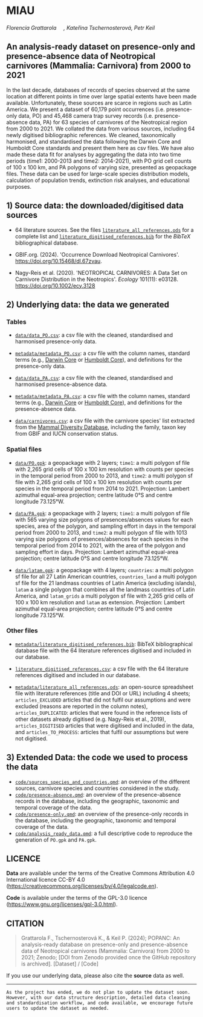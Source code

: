 # MIAU 

*Florencia Grattarola <a dir="ltr" href="http://orcid.org/0000-0001-8282-5732" target="_blank"><img class="is-rounded" src="https://upload.wikimedia.org/wikipedia/commons/0/06/ORCID_iD.svg" width="15"></a>, Kateřina Tschernosterová, Petr Keil*

## An analysis-ready dataset on presence-only and presence-absence data of Neotropical carnivores (Mammalia: Carnivora) from 2000 to 2021

In the last decade, databases of records of species observed at the same location at different points in time over large spatial extents have been made available. Unfortunately, these sources are scarce in regions such as Latin America. We present a dataset of 60,179 point occurrences (i.e. presence-only data, PO) and 45,468 camera trap survey records (i.e. presence-absence data, PA) for 63 species of carnivores of the Neotropical region from 2000 to 2021. We collated the data from various sources, including 64 newly digitised bibliographic references. We cleaned, taxonomically harmonised, and standardised the data following the Darwin Core and Humboldt Core standards and present them here as csv files. We have also made these data fit for analyses by aggregating the data into two time periods (time1: 2000-2013 and time2: 2014-2021), with PO grid cell counts of 100 x 100 km, and PA polygons of varying size, presented as geopackage files. These data can be used for large-scale species distribution models, calculation of population trends, extinction risk analyses, and educational purposes.


## 1) **Source data**: the downloaded/digitised data sources

- 64 literature sources. See the files [`literature_all_references.ods`](metadata/literature_all_references.ods) for a complete list and [`literature_digitised_references.bib`](metadata/literature_digitised_references.bib) for the *BibTeX* bibliographical database.

- GBIF.org. (2024). 'Occurrence Download Neotropical Carnivores'. <https://doi.org/10.15468/dl.67zvau>. 

- Nagy-Reis et al. (2020). 'NEOTROPICAL CARNIVORES: A Data Set on Carnivore Distribution in the Neotropics'. *Ecology* 101(11): e03128. <https://doi.org/10.1002/ecy.3128> 

## 2) **Underlying data**: the data we generated


### Tables
- [`data/data_PO.csv`](data/data_PO.csv): a csv file with the cleaned, standardised and harmonised presence-only data.
- [`metadata/metadata_PO.csv`](metadata/metadata_PO.csv): a csv file with the column names, standard terms (e.g., [Darwin Core](https://dwc.tdwg.org) or [Humboldt Core](https://eco.tdwg.org)), and definitions for the presence-only data.

- [`data/data_PA.csv`](data/data_PA.csv): a csv file with the cleaned, standardised and harmonised presence-absence data.
- [`metadata/metadata_PA.csv`](metadata/metadata_PA.csv): a csv file with the column names, standard terms (e.g., [Darwin Core](https://dwc.tdwg.org) or [Humboldt Core](https://eco.tdwg.org)), and definitions for the presence-absence data.

- [`data/carnivores.csv`](data/carnivores.csv): a csv file with the carnivore species' list extracted from the [Mammal Diversity Database](https://doi.org/10.5281/zenodo.5945626), including the family, taxon key from GBIF and IUCN conservation status.

### Spatial files

- [`data/PO.gpk`](data/PO.gpk): a geopackage with 2 layers; `time1`: a multi polygon sf file with 2,265 grid cells of 100 x 100 km resolution with counts per species in the temporal period from 2000 to 2013, and `time2`: a multi polygon sf file with 2,265 grid cells of 100 x 100 km resolution with counts per species in the temporal period from 2014 to 2021. Projection: Lambert azimuthal equal-area projection; centre latitude 0°S and centre longitude 73.125°W. 

- [`data/PA.gpk`](data/PA.gpk): a geopackage with 2 layers; `time1`: a multi polygon sf file with 565 varying size polygons of presences/absences values for each species, area of the polygon, and sampling effort in days in the temporal period from 2000 to 2013, and `time2`: a multi polygon sf file with 1013 varying size polygons of presences/absences for each species  in the temporal period from 2014 to 2021, with the area of the polygon and sampling effort in days. Projection: Lambert azimuthal equal-area projection; centre latitude 0°S and centre longitude 73.125°W.  

- [`data/latam.gpk`](data/latam.gpk): a geopackage with 4 layers; `countries`: a multi polygon sf file for all 27 Latin American countries, `countries_land` a multi polygon sf file for the 21 landmass countries of Latin America (excluding islands), `latam` a single polygon that combines all the landmass countries of Latin America, and `latam_grids` a multi polygon sf file with 2,265 grid cells of 100 x 100 km resolution and `latam` as extension. Projection: Lambert azimuthal equal-area projection; centre latitude 0°S and centre longitude 73.125°W.

### Other files

- [`metadata/literature_digitised_references.bib`](metadata/literature_digitised_references.bib): BibTeX bibliographical database file with the 64 literature references digitised and included in our database. 

- [`literature_digitised_references.csv`](metadata/literature_digitised_references.csv): a csv file with the 64 literature references digitised and included in our database.

- [`metadata/literature_all_references.ods`](metadata/literature_all_references.ods): an open-source spreadsheet file with literature references (title and DOI or URL) including 4 sheets; `articles_EXCLUDED` articles that did not fulfil our assumptions and were excluded (reasons are reported in the column notes), `articles_DUPLICATED`: articles that were found in the reference lists of other datasets already digitised (e.g. Nagy-Reis et al., 2019), `articles_DIGITISED` articles that were digitised and included in the data, and `articles_TO_PROCESS`: articles that fulfil our assumptions but were not digitised.  


## 3) **Extended Data**: the code we used to process the data

- [`code/sources_species_and_countries.qmd`](code/sources_species_and_countries.qmd): an overview of the different sources, carnivore species and countries considered in the study.
- [`code/presence-absence.qmd`](code/presence-absence.qmd): an overview of the presence-absence records in the database, including the geographic, taxonomic and temporal coverage of the data.
- [`code/presence-only.qmd`](code/presence-only.qmd): an overview of the presence-only records in the database, including the geographic, taxonomic and temporal coverage of the data. 
- [`code/analysis_ready_data.qmd`](code/analysis_ready_data.qmd): a full descriptive code to reproduce the generation of `PO.gpk` and `PA.gpk`.

## LICENCE

**Data** are available under the terms of the Creative Commons Attribution 4.0 International licence CC-BY 4.0 (https://creativecommons.org/licenses/by/4.0/legalcode.en).   

**Code** is available under the terms of the GPL-3.0 licence (https://www.gnu.org/licenses/gpl-3.0.html). 

## CITATION

> Grattarola F., Tschernosterová K., & Keil P. (2024); POPANC: An analysis-ready database on presence-only and presence-absence data of Neotropical carnivores (Mammalia: Carnivora) from 2000 to 2021; Zenodo; [DOI from Zenodo provided once the GitHub repository is archived]. [Dataset] / [Code]

If you use our underlying data, please also cite the **source** data as well.

--- 

~~~
As the project has ended, we do not plan to update the dataset soon. However, with our data structure description, detailed data cleaning and standardisation workflow, and code available, we encourage future users to update the dataset as needed. 
~~~
